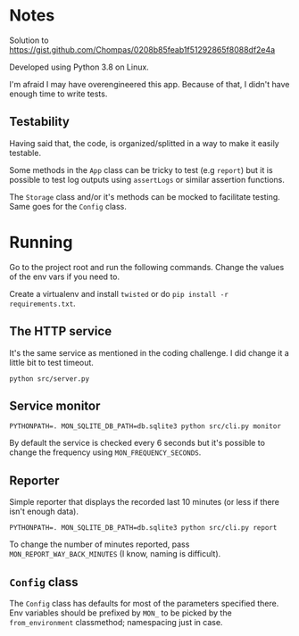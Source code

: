 # Notes

Solution to https://gist.github.com/Chompas/0208b85feab1f51292865f8088df2e4a

Developed using Python 3.8 on Linux.

I'm afraid I may have overengineered this app. Because of that, I
didn't have enough time to write tests.

## Testability

Having said that, the code, is organized/splitted in a way to make it
easily testable. 

Some methods in the `App` class can be tricky to test (e.g `report`)
but it is possible to test log outputs using `assertLogs` or similar
assertion functions.

The `Storage` class and/or it's methods can be mocked to facilitate
testing. Same goes for the `Config` class.

# Running

Go to the project root and run the following commands. Change the
values of the env vars if you need to.

Create a virtualenv and install `twisted` or do `pip install -r
requirements.txt`.

## The HTTP service

It's the same service as mentioned in the coding challenge. I did
change it a little bit to test timeout.

```
python src/server.py
```

## Service monitor

```shell
PYTHONPATH=. MON_SQLITE_DB_PATH=db.sqlite3 python src/cli.py monitor
```

By default the service is checked every 6 seconds but it's possible to
change the frequency using `MON_FREQUENCY_SECONDS`.

## Reporter

Simple reporter that displays the recorded last 10 minutes (or less if
there isn't enough data).

```shell
PYTHONPATH=. MON_SQLITE_DB_PATH=db.sqlite3 python src/cli.py report
```

To change the number of minutes reported, pass
`MON_REPORT_WAY_BACK_MINUTES` (I know, naming is difficult).


## `Config` class

The `Config` class has defaults for most of the parameters specified
there. Env variables should be prefixed by `MON_` to be picked by the
`from_environment` classmethod; namespacing just in case.
